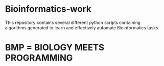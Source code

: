 # Bioinformatics-work

This repository contains several different python scripts containing algorithms generated to learn and effectively automate Bioinformatics tasks.

# BMP = BIOLOGY MEETS PROGRAMMING
